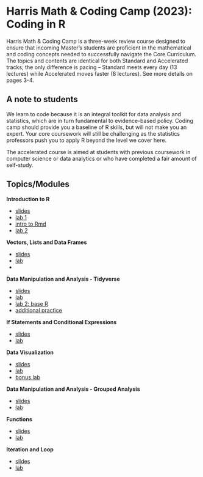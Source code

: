 # Harris Math & Coding Camp (2023): Coding in R

Harris Math & Coding Camp is a three-week review course designed to ensure that incoming Master’s students are proficient in the mathematical and coding concepts needed to successfully navigate the Core Curriculum. The topics and contents are identical for both Standard and Accelerated tracks; the only difference is pacing – Standard meets every day (13 lectures) while Accelerated moves faster (8 lectures). See more details on pages 3-4.


## A note to students

We learn to code because it is an integral toolkit for data analysis and statistics, which are in turn fundamental to evidence-based policy. Coding camp should provide you a baseline of R skills, but will not make you an expert. Your core coursework will still be challenging as the statistics professors push you to apply R beyond the level we cover here.

The accelerated course is aimed at students with previous coursework in computer science or data analytics or who have completed a fair amount of self-study.


## Topics/Modules
**Introduction to R**
- [slides](./lectures/Lecture%201/Accelerated_Coding_Lec1.pdf)
- [lab 1](./labs/Lab%201/Accelerated-Lab-1.pdf)
- [intro to Rmd](./labs/Lab%202/Intro-to-Rmd.pdf) 
- [lab 2](./labs/Lab%202/Accelerated-Lab-2.pdf)
  
**Vectors, Lists and Data Frames**
- [slides](./lectures/Lecture%202/Accelerated_Coding_Lec2.pdf)
- [lab](./labs/Lab%203/Accelerated-Lab-3.pdf)
- 
**Data Manipulation and Analysis - Tidyverse**
- [slides](./lectures/Lecture%203/Accelerated_Coding_Lec3.pdf)
- [lab](./labs/Lab%205/Accelerated-Lab-5.pdf)
- [lab 2: base R](./labs/Lab%204/Accelerated-Lab-4.pdf)
- [additional practice](./labs/Lab%206/Accelerated-Lab-6.pdf)
  
**If Statements and Conditional Expressions**
  - [slides](./lectures/Lecture%204/Accelerated_Coding_Lec4.pdf)
  - [lab](./labs/Lab%207/Accelerated-Lab-7.pdf)
    
**Data Visualization**
- [slides](./lectures/Lecture%205/Accelerated_Coding_Lec5.pdf)
- [lab](./labs/Lab%208/Accelerated-Lab-8.pdf)
- [bonus lab](./labs/Lab%2012/Accelerated-Lab-12.pdf)

**Data Manipulation and Analysis - Grouped Analysis**
- [slides](./lectures/Lecture%206/Accelerated_Coding_Lec6.pdf)
- [lab](./labs/Lab%209/Accelerated-Lab-9.pdf)

**Functions**
- [slides](./lectures/Lecture%207/Accelerated_Coding_Lec7.pdf)
- [lab](./labs/Lab%2010/Accelerated-Lab-10.pdf)

**Iteration and Loop**
- [slides](./lectures/Lecture%208/Accelerated_Coding_Lec8.pdf)
- [lab](./labs/Lab%2011/Accelerated-Lab-11.pdf)
